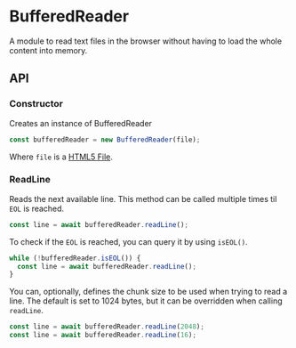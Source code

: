 # BufferedReader

A module to read text files in the browser without having to load the whole content into memory.

## API

### Constructor

Creates an instance of BufferedReader

```js
const bufferedReader = new BufferedReader(file);
```

Where `file` is a [HTML5 File](https://developer.mozilla.org/en-US/docs/Web/API/File/Using_files_from_web_applications).

### ReadLine

Reads the next available line. This method can be called multiple times til `EOL` is reached.

```js
const line = await bufferedReader.readLine();
```

To check if the `EOL` is reached, you can query it by using `isEOL()`.

```js
while (!bufferedReader.isEOL()) {
  const line = await bufferedReader.readLine();
}
```

You can, optionally, defines the chunk size to be used when trying to read a line. The default is set to 1024 bytes, but it can be overridden when calling `readLine`.

```js
const line = await bufferedReader.readLine(2048);
const line = await bufferedReader.readLine(16);
```
